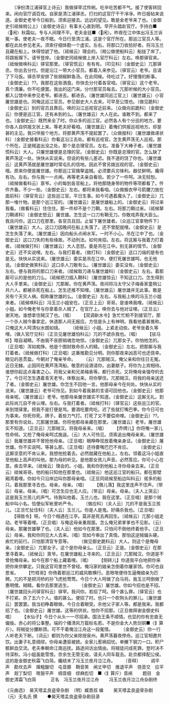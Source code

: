 <!-- { "loadSidebar": true } -->
　　〔凈扮清江浦驿官上诗云〕我做驿宰忒伶俐。吃辛吃苦都不气。接了使客转回来。闲向官厅调百戏。自家是清江浦驿丞。打扫的这官厅干干凈凈。昨日报帖来说道。金御史老爷今日船到。须索迎接去。远远的望见。敢是金老爷来了也。〔金御史引祗候梢公上〕〔金御史诗云〕有事关心直到明。早开头踏赴官厅。手持白■〈闲〉秋霜似。专与人间理不平。老夫金廷■〈闲〉。昨夜在江中体出冯玉兰诉冤一事。使老夫一夜不眠。今日行至清江浦。这是个官厅所在。那巡江官员人等。都在此处参见老夫。须索仔细体勘一个虚实。左右。将那口刀收拾好者。将冯玉兰且藏在船上。休得惊諕了他。〔祗候云〕理会的。〔梢公做使船科云〕船拢了岸了。将跳板撺下。请爷登岸。〔金御史同祗候做上岸入官厅科云〕左右。唤那驿官来。〔祗候做唤科云〕驿官那里。〔驿官慌云〕有有有。〔叩见科〕〔金御史云〕兀那驿丞。你出去分付。但是沿江一带大小官员。都着入来参见。〔驿官云〕老爷。且请了下马饭。驿丞早安排了些胡椒鲜鱼汤。在此伺候。待吃过了。好慢慢的断事。〔金御史云〕??。我那在这些酒食。你快去分付着各官咱。〔驿官云〕这个老爷。真个清廉。你不吃便罢。我出的这门来。分付那官员每去。兀那听候的大小官员。都入公馆中来参见老爷。都进去。都进去。〔屠世雄同巡江官上〕〔屠世雄云〕小官屠世雄是也。同俺这巡江官员。参见御史大人去来。可早至公馆也。〔做见跪科〕〔金御史云〕别的官员且靠后。唤的沿江巡视官近前来。〔众做向前跪科〕〔金御史云〕你便是巡江官。还有未到的么。〔屠世雄云〕大人在此。谁敢不到。都来了也。〔金御史云〕既然来全了时。你众多的巡江官。必然各人有个分巡的地方。要你各人自供报文状上来。等老夫好看咱。〔屠世雄云〕着俺们供报巡视地方。却是甚的主见。我只佯报个地方。将那黄芦荡不提起罢了。〔众做报科〕〔屠世雄做递状科〕〔金御史接看科云〕你看这沿江去处。都有巡视官。怎生黄芦荡无人巡视。那个所在。正是贼盗出没之处。那个是总理官员。左右。准备下大棒子者。〔屠世雄慌科云〕大人。只屠世雄便是总理的官。〔金御史云〕你既是总理的官。怎么缺了黄芦荡这一处。快快从实说来。但说的有些儿差迟。我不道的饶了你也。〔屠世雄云〕这黄芦荡就是屠世雄时常屯扎的信地。因此不曾另拨巡视的官。〔金御史云〕哦。原来你便是屠世雄。你那巡江官擒拏盗贼。必须要兵刃锋利。器仗鲜明。纔得有功。左右。你与我一一点闸。再等老夫亲自看验。若少了一件呵。决无轻恕。〔祗候做看科云〕禀爷。小的每到各官船上。将他那随身带的物件等项都看了。件件齐备。不少一些。〔金御史云〕左右。都将来我看咱。〔众做搬衣甲弓箭腰刀放在面前科〕〔驿官背云〕这些巡江官。平日生事。如今可遇着魔头了。〔金御史云〕兀那一堆什物。是那个巡江官的。〔屠世雄云〕是屠世雄船上的。〔金御史云〕将过来我看。〔做看科云〕住住住。那一件却不是个刀鞘。左右。将那刀鞘过来。〔祗候拏刀鞘递科〕〔金御史怒云〕屠世雄。怎生这一口刀有鞘无刀。你敢戏弄我大臣么。我且问你。这口刀在那里。各官员且回。止留下屠世雄者。〔众巡江官拿物件下〕〔屠世雄云〕大人。这口刀因晚间在船上失落了。还不曾配就哩。〔金御史云〕是怎生失落了来。〔屠世雄云〕因向船头点闸水军。一时不小心。吊在江中了也。〔金御史云〕这口刀失的有些缘故。不动刑法。如何肯招。左右。将这厮与我着力打着者。〔祗候做打科〕〔屠世雄云〕大人息怒。委是吊在江中。别无甚的情节。〔金御史云〕还不实说哩。左右。与我打着者。〔做打科〕〔金御史云〕这口刀端的是有也是无。快快从实说来。〔屠世雄云〕委实是吊在江中。便打死屠世雄呵。也无他说。〔金御史做笑科云〕这口杀人刀敢有么。〔屠世雄云〕委实没有。〔金御史云〕左右。便与我将的那口刀来者。〔祗候取刀递与屠世雄科〕〔金御史云〕左右。着那厮可认的是他的刀么。〔祗候把刀插入鞘科〕〔屠世雄惊云〕不知这口刀。怎生得到大人手里来。〔金御史云〕兀那厮。你在黄芦荡。夜间将冯太守父子梅香家童梢公共六人。都被杀死在船上。怎生还推不知哩。〔屠世雄云〕屠世雄并无此事。敢是另有个天灾人祸。假称屠世雄的么。〔金御史云〕左右。与我船上唤的冯玉兰小姐来者。〔祗候唤科云〕冯玉兰小姐安在。〔正旦上云〕哥哥。是谁唤我哩。〔祗候云〕小姐。如今俺老爷与你拿着杀人贼了。在官厅上。唤你去与他对证哩。〔正旦云〕谢天地。谁想拿住贼汉了也。〔唱〕
　　【双调新水令】急忙忙盼不到接官厅。那一个杀人贼今番拿定。休道那人间无报应。方信是头上有神明。我看他着甚推称。只俺这大人呵清似水朗如镜。
　　〔祗候云〕小姐。上紧走动些。老爷坐着久等哩。〔做入官厅见科〕〔正旦见屠世雄怕科云〕兀的不諕杀我也。〔唱〕
　　【驻马听】暗自凝睛。不由我不丧胆销魂忽地惊。〔金御史云〕兀那女子。你怕他怎的。〔正旦唱〕浑如痴挣。他是个图财致命杀人的精。〔金御史云〕左右。把那厮与我打着者。〔祗候做打科〕〔正旦唱〕这番推勘见分明。则你那夜来凶恶可也还侥幸。眼见的恶贯盈。今朝对了俺亲爷命。
　　〔云〕兀那贼汉。俺父亲和你往日无冤。近日无雠。止因同在黄芦荡湾船。敬意的设酒请你。出妻献子。将你为上宾相待。谁想你起这点毒害之心。将我父亲和兄弟梅香等。都行杀死。又将俺母亲强夺的去了。今日可怎生遇着青天老爷。体察出来。将你拏住。兀那贼汉。将我的母亲送还了者。〔金御史云〕屠世雄。你怎生不回他一言。他那母亲今在何处。快快从实的说来。〔屠世雄云〕老爷可怜见。到如今着我甚的言语可回他也。〔金御史云〕他那母亲呢。〔屠世雄云〕老爷。他那母亲屠世雄实不知道。〔金御史云〕这厮无礼。到此际尚兀自不肯认哩。左右。与我打着者。〔祗候打科〕〔驿官云〕这些巡江的官。来到馆驿里。把我不是打便是骂。要酒吃要肉吃。迟了些就打嘴巴拳。你今日可也为事来。你死你死。牌子。着些力气打。打死了又不要偿命哩。〔金御史云〕??。那里有你说处。兀那屠世雄。你将他那母亲藏在那里。〔屠世雄云〕老爷。屠世雄实不知道。〔正旦云〕兀那贼汉。将我母亲来。〔唱〕
　　【乔牌儿】你将俺一家儿性命倾。又抢了俺母亲呵忒施逞。〔云〕大人可怜见。须索追出俺母亲来。〔屠世雄云〕我屠世雄并不曾抢他母亲。〔正旦唱〕眼睁睁现放着俺亲身证。〔金御史云〕屠世雄。你不实说呵。等甚么那。〔正旦唱〕还待要嘴巴巴不肯应。
　　〔金御史云〕这厮坚意的不肯认来。我想他抢着去。必然就藏在他船上。左右。领着这冯小姐直至他船上高声的叫他。那为母的听见。是他那女孩儿声音。必然答应。你可小心在意。疾去早来。〔祗候云〕理会的。小姐。我和你到他船上寻你母亲去来。〔正旦云〕祗候哥哥。他的船只知他在那里也。〔祗候云〕他这巡江官的船只。都在那壁厢湾着哩。你如今只沿岸边叫你那母亲咱。〔正旦同祗候至船边叫科云〕偌多的船只。着我那里寻去也。母亲。母亲。〔唱〕
　　【鴈儿落】我这里连声不住声。〔带云〕母亲。母亲。〔唱〕可怎生应也无人应。〔带云〕母亲。母亲。〔夫人上哭云〕这是我玉兰孩儿的声气。待我叫他着。玉兰儿也。我在这里。〔正旦唱〕是那个贼船中叫小名。恰便似军帐里听严令。
　　〔做应科〕〔夫人云〕兀的不是我玉兰孩儿。〔正旦忙扯住科〕〔夫人云〕玉兰儿。你是人是鬼。好痛杀我也。〔正旦唱〕
　　【得胜令】呀。今日个相遇在江亭。莫非是死去再回生。〔祗候云〕兀那小姐走动。老爷等着哩。〔正旦唱〕与俺这母亲重觌面。怎么俺兄弟爹爹也不见影。〔云〕母亲。那屠世雄拏了也。〔夫人云〕他如今在那里。只怕问不倒他终着他手。〔正旦云〕母亲。我和你同见大人去来。〔唱〕现如今审出了真情。那怕这逆贼偏头硬。疾忙的前行。只怕那清官专意等。
　　〔做见御史跪科云〕大人。则这个是俺母亲。〔金御史云〕兀那女子。这个是你母亲么。〔正旦云〕正是。〔金御史云〕在那里寻着来。〔祗候云〕禀爷。在屠世雄船上寻来的。〔正旦云〕兀那贼汉。你道是不曾抢俺母亲。如今在那个船上藏着哩。〔唱〕
　　【侧砖儿】你道我平白地把你来把你来供攀定。只我这官司里世不曾经。俺冯家的娘亲怎倒着你屠家领。你可也自思省。
　　【竹枝哥】你倚着那巡江的威风敢横行。恶哏哏便待生逼俺娘亲为匹聘。兀的不是把河桥的孙飞虎抢莺莺。今日个大人呵做了白马将。我玉兰呵倒做了惠明僧。贼精。看你去那里逃生。
　　〔金御史云〕屠世雄。你如今招也是不招。〔屠世雄回头问驿官科云〕驿宰。我问你。若招了呵。得个甚么罪。〔驿官云〕也不打紧。杀了五六个人。值的甚么。便招了时。也只一个砍狗头的罪儿。〔屠世雄云〕罢罢罢。我当初睁着眼做。今日合着眼受。杀他父子家人等。都是我来。我都招了也。〔金御史云〕屠世雄。这等的供状。怕你不招那。〔正旦做拜谢金御史科唱〕
　　【水仙子】今日个从头一一尽招承。国法王条不顺情。也显的你有忠直无偏佞。赤心的将公事整。端的个播清风万载标名若。不是你金大人势剑铜■〈釒算斤〉。将贼徒分腰断颈。可不干着俺泣江舟这一段冤情。
　　〔金御史云〕你一行人听老夫下断。〔词云〕都则为你父亲除授泉州。黄芦荡暮夜停舟。巡江官相邀共饮。出妻子礼意绸缪。你母亲遭驱被掳。全家儿惹祸招忧。单撇下钢刀一口。积尸骸鲜血交流。老夫奉朝命江南巡抚。路途间访出情由。将贼徒问成死罪。登时决不待深秋。冯小姐虽能雪恨。奈余生无管无收。请夫人同车载去。赴京都择配公侯。这的是金御史秋霜飞白简。纔结末了冯玉兰夜月泣江舟。
　　〔音释〕
　　调平声　勘坎去声　撺粗酸切　屯音豚　鞘音笑　闸丈甲切　推退平声　侥音交　应平声　觌丁梨切　哏狠平声　绸音细　缪麻彪切　■〈釒算斤〉音闸
　　题目　金御史清霜飞白简　
　　正名　冯玉兰夜月泣江舟
　　冯玉兰夜月泣江舟杂剧终

《元曲选》　昊天塔孟良盗骨杂剧　（明）臧晋叔 编
　　昊天塔孟良盗骨杂剧　　（元）无名氏 撰
　　●昊天塔孟良盗骨杂剧目录
 
